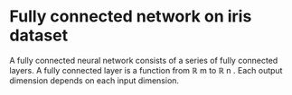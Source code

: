 # Fully connected network on iris dataset
A fully connected neural network consists of a series of fully connected layers. A fully connected layer is a function from ℝ m to ℝ n . Each output dimension depends on each input dimension.
